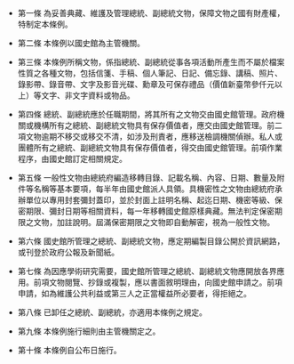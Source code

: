 * 第一條 為妥善典藏、維護及管理總統、副總統文物，保障文物之國有財產權，特制定本條例。

* 第二條 本條例以國史館為主管機關。

* 第三條 本條例所稱文物，係指總統、副總統從事各項活動所產生而不屬於檔案性質之各種文物，包括信箋、手稿、個人筆記、日記、備忘錄、講稿、照片、錄影帶、錄音帶、文字及影音光碟、勳章及可保存禮品（價值新臺幣參仟元以上）等文字、非文字資料或物品。

* 第四條 總統、副總統應於任職期間，將其所有之文物交由國史館管理。政府機關或機構所有之總統、副總統文物具有保存價值者，應交由國史館管理。前二項文物逾期不移交或移交不清，如涉及刑責者，應移送檢調機關偵辦。私人或團體所有之總統、副總統文物具有保存價值者，得交由國史館管理。前項作業程序，由國史館訂定相關規定。

* 第五條 一般性文物由總統府編造移轉目錄、記載名稱、內容、日期、數量及附件等名稱等基本要項，每半年由國史館派人具領。具機密性之文物由總統府承辦單位以專用封套彌封蓋印，並於封面上註明名稱、起迄日期、機密等級、保密期限、彌封日期等相關資料，每一年移轉國史館原樣典藏。無法判定保密期限之文物，加註說明。屆滿保密期限之文物即自動解密，視為一般性文物。

* 第六條 國史館所管理之總統、副總統文物，應定期編製目錄公開於資訊網路，或刊登於政府公報及新聞紙。

* 第七條 為因應學術研究需要，國史館所管理之總統、副總統文物應開放各界應用。前項文物閱覽、抄錄或複製，應以書面敘明理由，向國史館申請之。前項申請，如為維護公共利益或第三人之正當權益所必要者，得拒絕之。

* 第八條 已卸任之總統、副總統，亦適用本條例之規定。

* 第九條 本條例施行細則由主管機關定之。

* 第十條 本條例自公布日施行。

